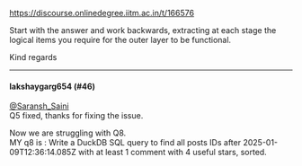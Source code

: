 https://discourse.onlinedegree.iitm.ac.in/t/166576

Start with the answer and work backwards, extracting at each stage the logical items you require for the outer layer to be functional.</p>
<p>Kind regards</p><hr>

<h4>lakshaygarg654 (#46)</h4>
<p><a class="mention" href="/u/saransh_saini">@Saransh_Saini</a><br/>
Q5 fixed, thanks for fixing the issue.</p>
<p>Now we are struggling with Q8.<br/>
MY q8 is : Write a DuckDB SQL query to find all posts IDs after 2025-01-09T12:36:14.085Z with at least 1 comment with 4 useful stars, sorted.